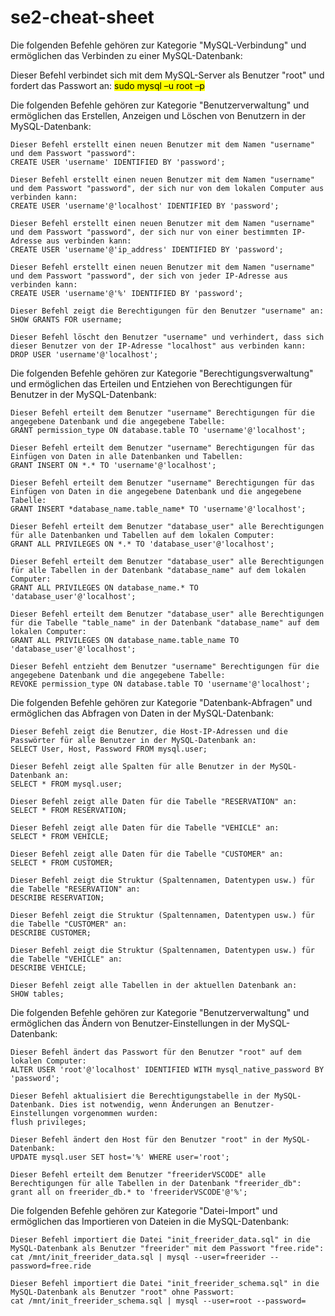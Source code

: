 # se2-cheat-sheet

Die folgenden Befehle gehören zur Kategorie "MySQL-Verbindung" und ermöglichen das Verbinden zu einer MySQL-Datenbank:

   Dieser Befehl verbindet sich mit dem MySQL-Server als Benutzer "root" und fordert das Passwort an:
    <mark>sudo mysql –u root –p</mark>
    

Die folgenden Befehle gehören zur Kategorie "Benutzerverwaltung" und ermöglichen das Erstellen, Anzeigen und Löschen von Benutzern in der MySQL-Datenbank:
    
    Dieser Befehl erstellt einen neuen Benutzer mit dem Namen "username" und dem Passwort "password":
    CREATE USER 'username' IDENTIFIED BY 'password';
    
    Dieser Befehl erstellt einen neuen Benutzer mit dem Namen "username" und dem Passwort "password", der sich nur von dem lokalen Computer aus verbinden kann:
    CREATE USER 'username'@'localhost' IDENTIFIED BY 'password';
    
    Dieser Befehl erstellt einen neuen Benutzer mit dem Namen "username" und dem Passwort "password", der sich nur von einer bestimmten IP-Adresse aus verbinden kann:
    CREATE USER 'username'@'ip_address' IDENTIFIED BY 'password';
    
    Dieser Befehl erstellt einen neuen Benutzer mit dem Namen "username" und dem Passwort "password", der sich von jeder IP-Adresse aus verbinden kann:
    CREATE USER 'username'@'%' IDENTIFIED BY 'password';
    
    Dieser Befehl zeigt die Berechtigungen für den Benutzer "username" an:
    SHOW GRANTS FOR username;
    
    Dieser Befehl löscht den Benutzer "username" und verhindert, dass sich dieser Benutzer von der IP-Adresse "localhost" aus verbinden kann:
    DROP USER 'username'@'localhost';

Die folgenden Befehle gehören zur Kategorie "Berechtigungsverwaltung" und ermöglichen das Erteilen und Entziehen von Berechtigungen für Benutzer in der MySQL-Datenbank:

    Dieser Befehl erteilt dem Benutzer "username" Berechtigungen für die angegebene Datenbank und die angegebene Tabelle:
    GRANT permission_type ON database.table TO 'username'@'localhost';
    
    Dieser Befehl erteilt dem Benutzer "username" Berechtigungen für das Einfügen von Daten in alle Datenbanken und Tabellen:
    GRANT INSERT ON *.* TO 'username'@'localhost';
    
    Dieser Befehl erteilt dem Benutzer "username" Berechtigungen für das Einfügen von Daten in die angegebene Datenbank und die angegebene Tabelle:
    GRANT INSERT *database_name.table_name* TO 'username'@'localhost';
    
    Dieser Befehl erteilt dem Benutzer "database_user" alle Berechtigungen für alle Datenbanken und Tabellen auf dem lokalen Computer:
    GRANT ALL PRIVILEGES ON *.* TO 'database_user'@'localhost';
    
    Dieser Befehl erteilt dem Benutzer "database_user" alle Berechtigungen für alle Tabellen in der Datenbank "database_name" auf dem lokalen Computer:
    GRANT ALL PRIVILEGES ON database_name.* TO 'database_user'@'localhost';
    
    Dieser Befehl erteilt dem Benutzer "database_user" alle Berechtigungen für die Tabelle "table_name" in der Datenbank "database_name" auf dem lokalen Computer:
    GRANT ALL PRIVILEGES ON database_name.table_name TO 'database_user'@'localhost';
    
    Dieser Befehl entzieht dem Benutzer "username" Berechtigungen für die angegebene Datenbank und die angegebene Tabelle:
    REVOKE permission_type ON database.table TO 'username'@'localhost';

Die folgenden Befehle gehören zur Kategorie "Datenbank-Abfragen" und ermöglichen das Abfragen von Daten in der MySQL-Datenbank:

    Dieser Befehl zeigt die Benutzer, die Host-IP-Adressen und die Passwörter für alle Benutzer in der MySQL-Datenbank an:
    SELECT User, Host, Password FROM mysql.user;
    
    Dieser Befehl zeigt alle Spalten für alle Benutzer in der MySQL-Datenbank an:
    SELECT * FROM mysql.user;
    
    Dieser Befehl zeigt alle Daten für die Tabelle "RESERVATION" an:
    SELECT * FROM RESERVATION;
    
    Dieser Befehl zeigt alle Daten für die Tabelle "VEHICLE" an:
    SELECT * FROM VEHICLE;
    
    Dieser Befehl zeigt alle Daten für die Tabelle "CUSTOMER" an:
    SELECT * FROM CUSTOMER;
    
    Dieser Befehl zeigt die Struktur (Spaltennamen, Datentypen usw.) für die Tabelle "RESERVATION" an:
    DESCRIBE RESERVATION;
    
    Dieser Befehl zeigt die Struktur (Spaltennamen, Datentypen usw.) für die Tabelle "CUSTOMER" an:
    DESCRIBE CUSTOMER;
    
    Dieser Befehl zeigt die Struktur (Spaltennamen, Datentypen usw.) für die Tabelle "VEHICLE" an:
    DESCRIBE VEHICLE;
    
    Dieser Befehl zeigt alle Tabellen in der aktuellen Datenbank an:
    SHOW tables;

Die folgenden Befehle gehören zur Kategorie "Benutzerverwaltung" und ermöglichen das Ändern von Benutzer-Einstellungen in der MySQL-Datenbank:

    Dieser Befehl ändert das Passwort für den Benutzer "root" auf dem lokalen Computer:
    ALTER USER 'root'@'localhost' IDENTIFIED WITH mysql_native_password BY 'password';
    
    Dieser Befehl aktualisiert die Berechtigungstabelle in der MySQL-Datenbank. Dies ist notwendig, wenn Änderungen an Benutzer-Einstellungen vorgenommen wurden:
    flush privileges;
    
    Dieser Befehl ändert den Host für den Benutzer "root" in der MySQL-Datenbank:
    UPDATE mysql.user SET host='%' WHERE user='root';
    
    Dieser Befehl erteilt dem Benutzer "freeriderVSCODE" alle Berechtigungen für alle Tabellen in der Datenbank "freerider_db":
    grant all on freerider_db.* to 'freeriderVSCODE'@'%';
    
Die folgenden Befehle gehören zur Kategorie "Datei-Import" und ermöglichen das Importieren von Dateien in die MySQL-Datenbank:

    Dieser Befehl importiert die Datei "init_freerider_data.sql" in die MySQL-Datenbank als Benutzer "freerider" mit dem Passwort "free.ride":
    cat /mnt/init_freerider_data.sql | mysql --user=freerider --password=free.ride
    
    Dieser Befehl importiert die Datei "init_freerider_schema.sql" in die MySQL-Datenbank als Benutzer "root" ohne Passwort:
    cat /mnt/init_freerider_schema.sql | mysql --user=root --password=
